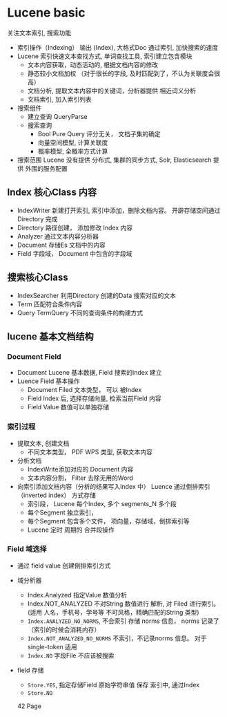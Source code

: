# Lucene basic

关注文本索引, 搜索功能

- 索引操作（Indexing） 输出 (Index), 大格式Doc 通过索引, 加快搜索的速度
- Lucene 索引快速文本查找方式, 单词查找工具, 索引建立包含模块
  - 文本内容获取，动态活动的, 根据文档内容的修改
  - 静态较小文档加权 （对于很长的字段,  及时匹配到了，不认为关联度会很高）
  - 文档分析, 提取文本内容中的关键词，分析器提供 相近词义分析
  - 文档索引, 加入索引列表
- 搜索组件
  - 建立查询 QueryParse 
  - 搜索查询
    - Bool Pure Query 评分无关， 文档子集的确定
    - 向量空间模型, 计算关联度
    - 概率模型,  全概率方式计算
- 搜索范围 Lucene 没有提供 分布式, 集群的同步方式, Solr, Elasticsearch 提供 外围的服务配置


## Index 核心Class 内容

- IndexWriter 新建打开索引, 索引中添加，删除文档内容。 开辟存储空间通过 Directory 完成
- Directory 路径创建， 添加修改 Index 内容
- Analyzer 通过文本内容分析器
- Document 存储Es 文档中的内容
- Field 字段域， Document 中包含的字段域

## 搜索核心Class

- IndexSearcher 利用Directory 创建的Data 搜索对应的文本
- Term 匹配符合条件内容
- Query TermQuery 不同的查询条件的构建方式

## lucene 基本文档结构

### Document Field

- Document Lucene 基本数据, Field 搜索的Index 建立
- Luence Field 基本操作
  - Document Filed 文本类型， 可以 被Index
  - Field Index 后, 选择存储向量, 检索当前Field 内容
  - Field Value 数值可以单独存储

### 索引过程

- 提取文本, 创建文档
  - 不同文本类型， PDF WPS 类型, 获取文本内容
- 分析文档
  - IndexWrite添加对应的 Document 内容
  - 文本内容分割， Filter 去除无用的Word
- 向索引添加文档内容（分析的结果写入Index 中） Luence 通过倒排索引（inverted index） 方式存储
  - 索引段， Lucene 每个Index, 多个 segments_N 多个段
  - 每个Segment 独立索引，
  - 每个Segment 包含多个文件， 项向量，存储域，倒排索引等
  - Lucene 定时 周期的 合并段操作

### Field 域选择

- 通过 field value 创建倒排索引方式
- 域分析器
  - Index.Analyzed 指定Value 数值分析
  - Index.NOT_ANALYZED 不对String 数值进行 解析, 对 Filed 进行索引。(适用 人名，手机号，学号等 不可风格，精确匹配的String 类型)
  - ```Index.ANALYZED_NO_NORMS```, 不会索引 存储 norms 信息， norms 记录了（索引的时候会消耗内存）
  - ```Index.NOT_ANALYZED_NO_NORMS``` 不索引，不记录norms 信息。 对于 single-token 适用
  - ```Index.NO``` 字段File 不应该被搜索
- field 存储
  - ```Store.YES```, 指定存储Field 原始字符串值 保存 索引中, 通过Index 
  - ```Store.NO``` 
  
  42 Page